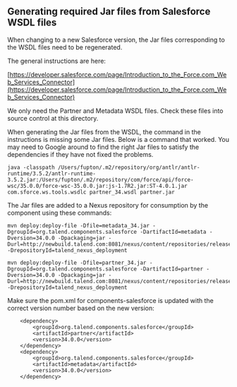 ## Generating required Jar files from Salesforce WSDL files

When changing to a new Salesforce version, the Jar files corresponding to the WSDL files
need to be regenerated.

The general instructions are here:

[https://developer.salesforce.com/page/Introduction_to_the_Force.com_Web_Services_Connector](https://developer.salesforce.com/page/Introduction_to_the_Force.com_Web_Services_Connector)

We only need the Partner and Metadata WSDL files. Check these files into source control at this directory.

When generating the Jar files from the WSDL, the command in the instructions is missing some Jar files. Below is a command that worked. You may need to Google around to find the right
Jar files to satisfy the dependencies if they have not fixed the problems.

```
java -classpath /Users/fupton/.m2/repository/org/antlr/antlr-runtime/3.5.2/antlr-runtime-3.5.2.jar:/Users/fupton/.m2/repository/com/force/api/force-wsc/35.0.0/force-wsc-35.0.0.jar:js-1.7R2.jar:ST-4.0.1.jar com.sforce.ws.tools.wsdlc partner_34.wsdl partner.jar
```

The Jar files are added to a Nexus repository for consumption by the component using
these commands:

```
mvn deploy:deploy-file -Dfile=metadata_34.jar -DgroupId=org.talend.components.salesforce -DartifactId=metadata -Dversion=34.0.0 -Dpackaging=jar -Durl=http://newbuild.talend.com:8081/nexus/content/repositories/releases -DrepositoryId=talend_nexus_deployment
```


```
mvn deploy:deploy-file -Dfile=partner_34.jar -DgroupId=org.talend.components.salesforce -DartifactId=partner -Dversion=34.0.0 -Dpackaging=jar -Durl=http://newbuild.talend.com:8081/nexus/content/repositories/releases -DrepositoryId=talend_nexus_deployment
```

Make sure the pom.xml for components-salesforce is updated with the correct version number based on the new version:

        <dependency>
            <groupId>org.talend.components.salesforce</groupId>
            <artifactId>partner</artifactId>
            <version>34.0.0</version>
        </dependency>
        <dependency>
            <groupId>org.talend.components.salesforce</groupId>
            <artifactId>metadata</artifactId>
            <version>34.0.0</version>
        </dependency>
